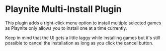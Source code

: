 # Playnite Multi-Install Plugin
This plugin adds a right-click menu option to install multiple selected games as Playnite only allows you to install one at a time currently.

Keep in mind that the UI gets a little laggy while installing games but it's still possible to cancel the installation as long as you click the cancel button.

[](./multi-install-right-click.png)

[](./multi-install-start.png)

[](./multi-install-progress.png)